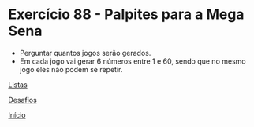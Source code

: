 # Exercício 88 - Palpites para a Mega Sena

- Perguntar quantos jogos serão gerados.
- Em cada jogo vai gerar 6 números entre 1 e 60, sendo que no mesmo jogo eles não podem se repetir.

[Listas](https://github.com/NandesLima/python-codigos/tree/master/desafios/08.%20Listas)

[Desafios](https://github.com/NandesLima/python-codigos/tree/master/desafios)

[Início](https://github.com/NandesLima/python-codigos)